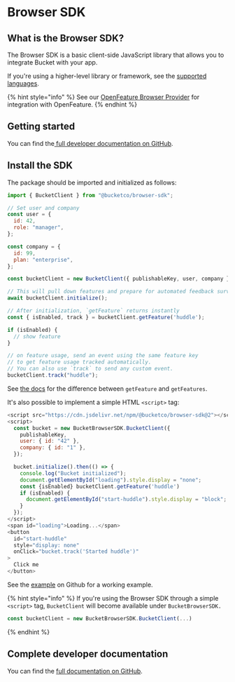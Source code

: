 # Browser SDK

## What is the Browser SDK? <a href="#what-is-the-browser-sdk" id="what-is-the-browser-sdk"></a>

The Browser SDK is a basic client-side JavaScript library that allows you to integrate Bucket with your app.

If you're using a higher-level library or framework, see the [supported languages](./).&#x20;

{% hint style="info" %}
See our [OpenFeature Browser Provider](httphttps://github.com/bucketco/bucket-javascript-sdk/blob/main/packages/openfeature-browser-provider/README.md) for integration with OpenFeature.
{% endhint %}

## Getting started <a href="#getting-started" id="getting-started"></a>

You can find the[ full developer documentation on GitHub](https://github.com/bucketco/bucket-javascript-sdk/tree/main/packages/browser-sdk).&#x20;

## Install the SDK <a href="#install-the-sdk" id="install-the-sdk"></a>

The package should be imported and initialized as follows:

```javascript
import { BucketClient } from "@bucketco/browser-sdk";

// Set user and company
const user = {
  id: 42,
  role: "manager",
};

const company = {
  id: 99,
  plan: "enterprise",
};

const bucketClient = new BucketClient({ publishableKey, user, company });

// This will pull down features and prepare for automated feedback surveys
await bucketClient.initialize();

// After initialization, `getFeature` returns instantly
const { isEnabled, track } = bucketClient.getFeature('huddle');

if (isEnabled) {
  // show feature
}

// on feature usage, send an event using the same feature key
// to get feature usage tracked automatically.
// You can also use `track` to send any custom event.
bucketClient.track("huddle");
```

See [the docs](https://github.com/bucketco/bucket-javascript-sdk/tree/main/packages/browser-sdk#bucket-browser-sdk) for the difference between `getFeature` and `getFeatures`.

It's also possible to implement a simple HTML `<script>` tag:

```javascript
<script src="https://cdn.jsdelivr.net/npm/@bucketco/browser-sdk@2"></script>
<script>
  const bucket = new BucketBrowserSDK.BucketClient({
    publishableKey,
    user: { id: "42" },
    company: { id: "1" },
  });

  bucket.initialize().then(() => {
    console.log("Bucket initialized");
    document.getElementById("loading").style.display = "none";
    const {isEnabled} bucketClient.getFeature('huddle')
    if (isEnabled) {
      document.getElementById("start-huddle").style.display = "block";
    }
  });
</script>
<span id="loading">Loading...</span>
<button
  id="start-huddle"
  style="display: none"
  onClick="bucket.track('Started huddle')"
>
  Click me
</button>
```

See the [example](https://github.com/bucketco/bucket-javascript-sdk/blob/main/packages/browser-sdk/example/browser.html) on Github for a working example.

{% hint style="info" %}
If you're using the Browser SDK through a simple `<script>` tag, `BucketClient` will become available under `BucketBrowserSDK.`

```javascript
const bucketClient = new BucketBrowserSDK.BucketClient(...)
```
{% endhint %}

## Complete developer documentation <a href="#complete-developer-documentation" id="complete-developer-documentation"></a>

You can find the [full documentation on GitHub](https://github.com/bucketco/bucket-javascript-sdk/tree/main/packages/browser-sdk#bucket-browser-sdk).
